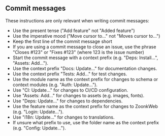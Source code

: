 ## Commit messages

These instructions are only relevant when writing commit messages:

- Use the present tense ("Add feature" not "Added feature")
- Use the imperative mood ("Move cursor to..." not "Moves cursor to...")
- Keep the first line of the commit message short
- If you are using a commit message to close an issue, use the phrase "Closes #123" or "Fixes #123" (where 123 is the issue number)
- Start the commit message with a context prefix (e.g. "Deps: Install...", "Assets: Add...").
- Use the context prefix "Docs: Update..." for documentation changes.
- Use the context prefix "Tests: Add..." for test changes.
- Use the module name as the context prefix for changes to schema or context modules (e.g. "Auth: Update...").
- Use "CI: Update..." for changes to CI/CD configuration.
- Use "Assets: Add..." for changes to assets (e.g. images, fonts).
- Use "Deps: Update..." for changes to dependencies.
- Use the feature name as the context prefix for changes to ZoonkWeb (e.g. "Login: Update...").
- Use "i18n: Update..." for changes to translations.
- If unsure what prefix to use, use the folder name as the context prefix (e.g. "Config: Update...").
